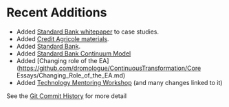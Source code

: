# Recent Additions

+ Added [Standard Bank whitepaper](https://github.com/dromologue/ContinuousTransformation/blob/master/CaseStudies/Standard-Bank-Whitepaper.pdf) to case studies.
+ Added [Credit Agricole materials](https://github.com/dromologue/ContinuousTransformation/wiki/Credit-Agricole).
+ Added [Standard Bank](https://github.com/dromologue/ContinuousTransformation/wiki/Standard-Bank-Maturity-Model).
+ Added [Standard Bank Continuum Model](https://github.com/dromologue/ContinuousTransformation/tree/master/continuum-model)
+ Added [Changing role of the EA](https://github.com/dromologue/ContinuousTransformation/Core Essays/Changing_Role_of_the_EA.md)
+ Added [Technology Mentoring Workshop](https://github.com/dromologue/ContinuousTransformation/wiki/Technology-Mentoring-Workshop) (and many changes linked to it)

See the [Git Commit History](https://github.com/dromologue/ContinuousTransformation/commits/master) for more detail

